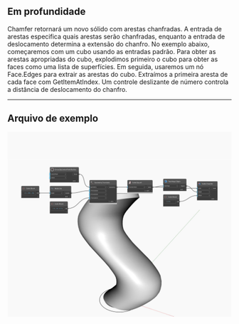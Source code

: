## Em profundidade
Chamfer retornará um novo sólido com arestas chanfradas. A entrada de arestas especifica quais arestas serão chanfradas, enquanto a entrada de deslocamento determina a extensão do chanfro. No exemplo abaixo, começaremos com um cubo usando as entradas padrão. Para obter as arestas apropriadas do cubo, explodimos primeiro o cubo para obter as faces como uma lista de superfícies. Em seguida, usaremos um nó Face.Edges para extrair as arestas do cubo. Extraímos a primeira aresta de cada face com GetItemAtIndex. Um controle deslizante de número controla a distância de deslocamento do chanfro.
___
## Arquivo de exemplo

![Chamfer](./Autodesk.DesignScript.Geometry.Solid.Chamfer_img.jpg)

